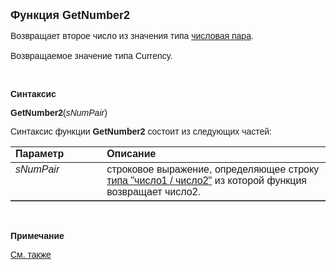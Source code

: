 ﻿<html>
<head>
<title>GetNumber2</title>
</head>

<body>

<p><font size="4" face="Arial"><strong>Функция GetNumber2</strong></font></p>

<p><font face="Arial">Возвращает второе число из значения типа <a href="../../../Types/NumPair().html">
числовая пара</a>.<br>
<br>
Возвращаемое значение типа Currency.</font></p>

<p class="label">&nbsp;</p>

<p class="label"><font face="Arial"><b>Синтаксис</b></font></p>

<p><font face="Arial"><strong>GetNumber2</strong>(<em>sNumPair</em>)</font></p>

<p><font face="Arial">Синтаксис функции <b>GetNumber2</b>
состоит из следующих частей:</font></p>

<table border="1" cellPadding="5" cols="2" frame="below" rules="rows">
<TBODY>
  <tr vAlign="top">
    <td class="label" width="29%"><font face="Arial"><b>Параметр</b></font></td>
    <td class="label" width="71%"><font face="Arial"><strong>Описание</strong></font></td>
  </tr>
  <tr vAlign="top">
    <td width="29%"><em><font face="Arial">sNumPair</font></em></td>
    <td width="71%"><font face="Arial">строковое выражение, 
	определяющее строку <a href="../../../Types/NumPair().html">типа &quot;число1 / 
	число2&quot;</a> из которой функция возвращает число2.</font></td>
  </tr>
</TBODY>
</table>

<p class="label">&nbsp;</p>

<p class="label"><font face="Arial"><b>Примечание</b></font></p>

<p class="label"><a href="GetNumber1.html"><font face="Arial">См. также</font></a></p>
</body>
</html>
